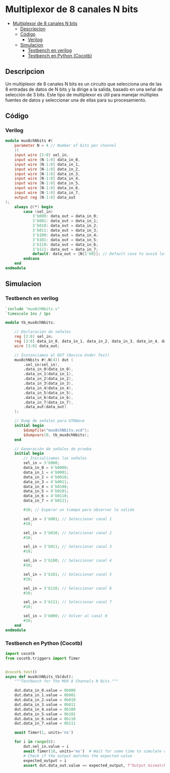 # Multiplexor de 8 canales N bits

- [Multiplexor de 8 canales N bits](#multiplexor-de-8-canales-n-bits)
  - [Descripcion](#descripcion)
  - [Código](#código)
    - [Verilog](#verilog)
  - [Simulacion](#simulacion)
    - [Testbench en verilog](#testbench-en-verilog)
    - [Testbench en Python (Cocotb)](#testbench-en-python-cocotb)

## Descripcion

Un multiplexor de 8 canales N bits es un circuito que selecciona una de las 8 entradas de datos de N bits y la dirige a la salida, basado en una señal de selección de 3 bits. Este tipo de multiplexor es útil para manejar múltiples fuentes de datos y seleccionar una de ellas para su procesamiento.

## Código

### Verilog

```verilog
module mux8chNbits #(
    parameter N = 4 // Number of bits per channel
    )(
    input wire [2:0] sel_in,
    input wire [N-1:0] data_in_0,
    input wire [N-1:0] data_in_1,
    input wire [N-1:0] data_in_2,
    input wire [N-1:0] data_in_3,
    input wire [N-1:0] data_in_4,
    input wire [N-1:0] data_in_5,
    input wire [N-1:0] data_in_6,
    input wire [N-1:0] data_in_7,
    output reg [N-1:0] data_out
);
    always @(*) begin
        case (sel_in)
            3'b000: data_out = data_in_0;
            3'b001: data_out = data_in_1;
            3'b010: data_out = data_in_2;
            3'b011: data_out = data_in_3;
            3'b100: data_out = data_in_4;
            3'b101: data_out = data_in_5;
            3'b110: data_out = data_in_6;
            3'b111: data_out = data_in_7;
            default: data_out = {N{1'b0}}; // Default case to avoid latches
        endcase
    end
endmodule
```

## Simulacion

### Testbench en verilog

```verilog
`include "mux8chNbits.v"
`timescale 1ns / 1ps

module tb_mux8chNbits;

    // Declaración de señales
    reg [2:0] sel_in;
    reg [3:0] data_in_0, data_in_1, data_in_2, data_in_3, data_in_4, data_in_5, data_in_6, data_in_7;
    wire [3:0] data_out;

    // Instanciamos el DUT (Device Under Test)
    mux8chNbits #(.N(4)) dut (
        .sel_in(sel_in),
        .data_in_0(data_in_0),
        .data_in_1(data_in_1),
        .data_in_2(data_in_2),
        .data_in_3(data_in_3),
        .data_in_4(data_in_4),
        .data_in_5(data_in_5),
        .data_in_6(data_in_6),
        .data_in_7(data_in_7),
        .data_out(data_out)
    );

    // Dump de señales para GTKWave
    initial begin
        $dumpfile("mux8chNbits.vcd");
        $dumpvars(0, tb_mux8chNbits);
    end

    // Generación de señales de prueba
    initial begin
        // Inicializamos las señales
        sel_in = 3'b000;
        data_in_0 = 4'b0000;
        data_in_1 = 4'b0001;
        data_in_2 = 4'b0010;
        data_in_3 = 4'b0011;
        data_in_4 = 4'b0100;
        data_in_5 = 4'b0101;
        data_in_6 = 4'b0110;
        data_in_7 = 4'b0111;

        #10; // Esperar un tiempo para observar la salida

        sel_in = 3'b001; // Seleccionar canal 1
        #10;

        sel_in = 3'b010; // Seleccionar canal 2
        #10;

        sel_in = 3'b011; // Seleccionar canal 3
        #10;

        sel_in = 3'b100; // Seleccionar canal 4
        #10;

        sel_in = 3'b101; // Seleccionar canal 5
        #10;

        sel_in = 3'b110; // Seleccionar canal 6
        #10;

        sel_in = 3'b111; // Seleccionar canal 7
        #10;

        sel_in = 3'b000; // Volver al canal 0
        #10;
    end
endmodule
```

### Testbench en Python (Cocotb)

```python
import cocotb
from cocotb.triggers import Timer


@cocotb.test()
async def mux8chNbits_tb(dut):
    """Testbench for the MUX 8 Channels N Bits."""

    dut.data_in_0.value = 0b000
    dut.data_in_1.value = 0b001
    dut.data_in_2.value = 0b010
    dut.data_in_3.value = 0b011
    dut.data_in_4.value = 0b100
    dut.data_in_5.value = 0b101
    dut.data_in_6.value = 0b110
    dut.data_in_7.value = 0b111

    await Timer(1, units='ns')

    for i in range(8):
        dut.sel_in.value = i
        await Timer(10, units='ns')  # Wait for some time to simulate clock
        # Check if the output matches the expected value
        expected_output = i
        assert dut.data_out.value == expected_output, f"Output mismatch: expected {expected_output}, got {dut.data_out.value}"
```
